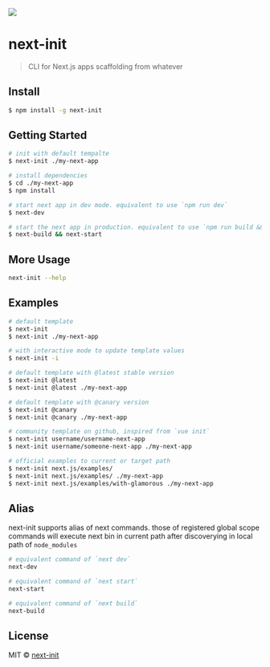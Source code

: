 ![](https://avatars2.githubusercontent.com/u/30463846?v=4&u=b080ecd2d7d1226eb6e982cf1de875d4765e275d&s=200)

# next-init

> CLI for Next.js apps scaffolding from whatever

## Install

```sh
$ npm install -g next-init
```

## Getting Started

```sh
# init with default tempalte
$ next-init ./my-next-app

# install dependencies
$ cd ./my-next-app
$ npm install

# start next app in dev mode. equivalent to use `npm run dev`
$ next-dev

# start the next app in production. equivalent to use `npm run build && npm start`
$ next-build && next-start
```

## More Usage

```sh
next-init --help
```

## Examples

```sh
# default template
$ next-init
$ next-init ./my-next-app

# with interactive mode to update template values
$ next-init -i

# default template with @latest stable version
$ next-init @latest
$ next-init @latest ./my-next-app

# default template with @canary version
$ next-init @canary
$ next-init @canary ./my-next-app

# community template on github, inspired from `vue init`
$ next-init username/username-next-app
$ next-init username/someone-next-app ./my-next-app

# official examples to current or target path
$ next-init next.js/examples/
$ next-init next.js/examples/ ./my-next-app
$ next-init next.js/examples/with-glamorous ./my-next-app
```

## Alias

next-init supports alias of next commands. those of registered global scope commands will execute next bin in current path after discoverying in local path of `node_modules`

```sh
# equivalent command of `next dev`
next-dev

# equivalent command of `next start`
next-start

# equivalent command of `next build`
next-build
```

## License

MIT © [next-init](https://github.com/next-init)
